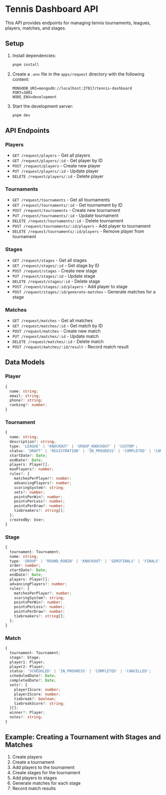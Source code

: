 # Tennis Dashboard API

This API provides endpoints for managing tennis tournaments, leagues, players, matches, and stages.

## Setup

1. Install dependencies:
   ```bash
   pnpm install
   ```

2. Create a `.env` file in the `apps/request` directory with the following content:
   ```
   MONGODB_URI=mongodb://localhost:27017/tennis-dashboard
   PORT=3001
   NODE_ENV=development
   ```

3. Start the development server:
   ```bash
   pnpm dev
   ```

## API Endpoints

### Players

- `GET /request/players` - Get all players
- `GET /request/players/:id` - Get player by ID
- `POST /request/players` - Create new player
- `PUT /request/players/:id` - Update player
- `DELETE /request/players/:id` - Delete player

### Tournaments

- `GET /request/tournaments` - Get all tournaments
- `GET /request/tournaments/:id` - Get tournament by ID
- `POST /request/tournaments` - Create new tournament
- `PUT /request/tournaments/:id` - Update tournament
- `DELETE /request/tournaments/:id` - Delete tournament
- `POST /request/tournaments/:id/players` - Add player to tournament
- `DELETE /request/tournaments/:id/players` - Remove player from tournament

### Stages

- `GET /request/stages` - Get all stages
- `GET /request/stages/:id` - Get stage by ID
- `POST /request/stages` - Create new stage
- `PUT /request/stages/:id` - Update stage
- `DELETE /request/stages/:id` - Delete stage
- `POST /request/stages/:id/players` - Add player to stage
- `POST /request/stages/:id/generate-matches` - Generate matches for a stage

### Matches

- `GET /request/matches` - Get all matches
- `GET /request/matches/:id` - Get match by ID
- `POST /request/matches` - Create new match
- `PUT /request/matches/:id` - Update match
- `DELETE /request/matches/:id` - Delete match
- `POST /request/matches/:id/result` - Record match result

## Data Models

### Player

```typescript
{
  name: string;
  email: string;
  phone?: string;
  ranking?: number;
}
```

### Tournament

```typescript
{
  name: string;
  description?: string;
  type: 'LEAGUE' | 'KNOCKOUT' | 'GROUP_KNOCKOUT' | 'CUSTOM';
  status: 'DRAFT' | 'REGISTRATION' | 'IN_PROGRESS' | 'COMPLETED' | 'CANCELLED';
  startDate?: Date;
  endDate?: Date;
  players: Player[];
  maxPlayers?: number;
  rules?: {
    matchesPerPlayer?: number;
    advancingPlayers?: number;
    scoringSystem?: string;
    sets?: number;
    pointsPerWin?: number;
    pointsPerLoss?: number;
    pointsPerDraw?: number;
    tiebreakers?: string[];
  };
  createdBy: User;
}
```

### Stage

```typescript
{
  tournament: Tournament;
  name: string;
  type: 'GROUP' | 'ROUND_ROBIN' | 'KNOCKOUT' | 'SEMIFINALS' | 'FINALS' | 'CUSTOM';
  order: number;
  startDate?: Date;
  endDate?: Date;
  players: Player[];
  advancingPlayers?: number;
  rules?: {
    matchesPerPlayer?: number;
    scoringSystem?: string;
    pointsPerWin?: number;
    pointsPerLoss?: number;
    pointsPerDraw?: number;
    tiebreakers?: string[];
  };
}
```

### Match

```typescript
{
  tournament: Tournament;
  stage?: Stage;
  player1: Player;
  player2: Player;
  status: 'SCHEDULED' | 'IN_PROGRESS' | 'COMPLETED' | 'CANCELLED';
  scheduledDate?: Date;
  completedDate?: Date;
  sets?: {
    player1Score: number;
    player2Score: number;
    tiebreak?: boolean;
    tiebreakScore?: string;
  }[];
  winner?: Player;
  notes?: string;
}
```

## Example: Creating a Tournament with Stages and Matches

1. Create players
2. Create a tournament
3. Add players to the tournament
4. Create stages for the tournament
5. Add players to stages
6. Generate matches for each stage
7. Record match results